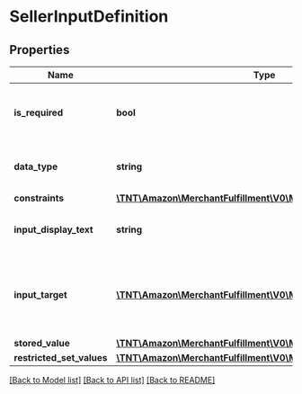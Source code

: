 # SellerInputDefinition

## Properties
Name | Type | Description | Notes
------------ | ------------- | ------------- | -------------
**is_required** | **bool** | When true, the additional input field is required. | 
**data_type** | **string** | The data type of the additional input field. | 
**constraints** | [**\TNT\Amazon\MerchantFulfillment\V0\Model\Constraints**](Constraints.md) |  | 
**input_display_text** | **string** | The display text for the additional input field. | 
**input_target** | [**\TNT\Amazon\MerchantFulfillment\V0\Model\InputTargetType**](InputTargetType.md) | Whether the seller input applies to the item or the shipment. | [optional] 
**stored_value** | [**\TNT\Amazon\MerchantFulfillment\V0\Model\AdditionalSellerInput**](AdditionalSellerInput.md) |  | 
**restricted_set_values** | [**\TNT\Amazon\MerchantFulfillment\V0\Model\RestrictedSetValues**](RestrictedSetValues.md) |  | [optional] 

[[Back to Model list]](../README.md#documentation-for-models) [[Back to API list]](../README.md#documentation-for-api-endpoints) [[Back to README]](../README.md)


